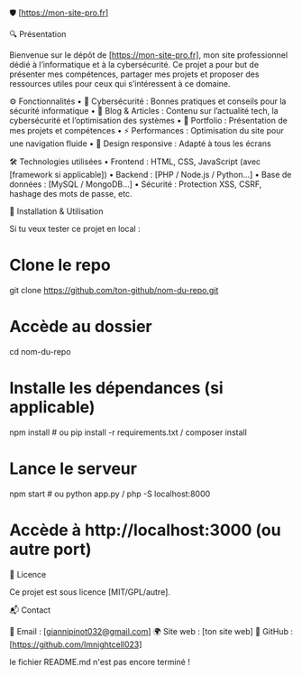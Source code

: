 🛡 [https://mon-site-pro.fr]

🔍 Présentation

Bienvenue sur le dépôt de [https://mon-site-pro.fr], mon site professionnel dédié à l’informatique et à la cybersécurité. Ce projet a pour but de présenter mes compétences, partager mes projets et proposer des ressources utiles pour ceux qui s’intéressent à ce domaine.

⚙ Fonctionnalités
	•	🔐 Cybersécurité : Bonnes pratiques et conseils pour la sécurité informatique
	•	📝 Blog & Articles : Contenu sur l’actualité tech, la cybersécurité et l’optimisation des systèmes
	•	💼 Portfolio : Présentation de mes projets et compétences
	•	⚡ Performances : Optimisation du site pour une navigation fluide
	•	🎨 Design responsive : Adapté à tous les écrans

🛠 Technologies utilisées
	•	Frontend : HTML, CSS, JavaScript (avec [framework si applicable])
	•	Backend : [PHP / Node.js / Python…]
	•	Base de données : [MySQL / MongoDB…]
	•	Sécurité : Protection XSS, CSRF, hashage des mots de passe, etc.

📌 Installation & Utilisation

Si tu veux tester ce projet en local :

# Clone le repo

git clone https://github.com/ton-github/nom-du-repo.git

# Accède au dossier
cd nom-du-repo

# Installe les dépendances (si applicable)
npm install  # ou pip install -r requirements.txt / composer install        

# Lance le serveur
npm start  # ou python app.py / php -S localhost:8000

# Accède à http://localhost:3000 (ou autre port)

📜 Licence

Ce projet est sous licence [MIT/GPL/autre].

📬 Contact

📧 Email : [giannipinot032@gmail.com]
🌍 Site web : [ton site web]
🐙 GitHub : [https://github.com/Imnightcell023]

le fichier README.md n'est pas encore terminé !
